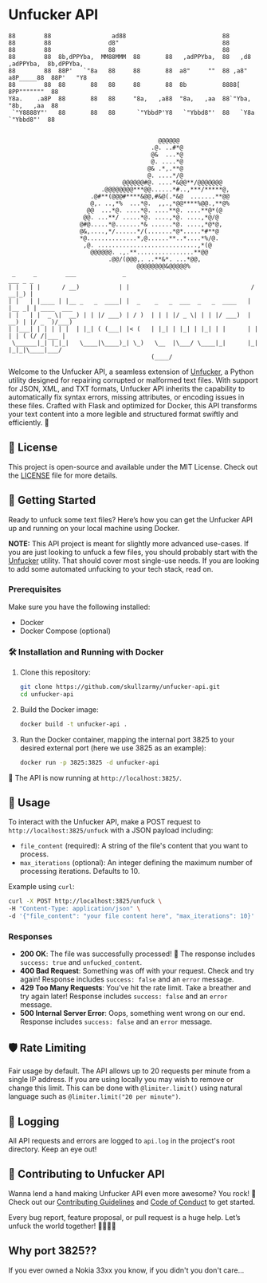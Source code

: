 # Unfucker API

```
88        88                 ad88                           88
88        88                d8"                             88
88        88                88                              88
88        88  8b,dPPYba,  MM88MMM  88       88   ,adPPYba,  88   ,d8   ,adPPYba,  8b,dPPYba,
88        88  88P'   `"8a   88     88       88  a8"     ""  88 ,a8"   a8P_____88  88P'   "Y8
88        88  88       88   88     88       88  8b          8888[     8PP"""""""  88
Y8a.    .a8P  88       88   88     "8a,   ,a88  "8a,   ,aa  88`"Yba,  "8b,   ,aa  88
 `"Y8888Y"'   88       88   88      `"YbbdP'Y8   `"Ybbd8"'  88   `Y8a  `"Ybbd8"'  88


                                          @@@@@@
                                        .@. ..#*@
                                        @&  ...*@
                                        @. ....*@
                                       @& .*,.**@
                                       @. ....*/@
                                @@@@@@#@. ....*&@@**/@@@@@@@
                          .@@@@@@@@***@@......*#..,***/*****@,
                       .@#**(@@@#****&@@,#&@(.*&@  .......**@@
                       @,. ..,*%  ...*@.  ,,.,*@@****%@@.,**@%
                      @@  ...*@. ....*@. ....**@. ....**@*(@
                     @@. ...**/ .....*@. ....,*@. ....,*@/@
                    @#@.....*@.......*& ......*@. ....,*@*@,
                    @&,....,*/......*/(.......*@*.....*#**@
                    *@..............*,@......**..*....*%/@.
                     ,@. ............................,*(@
                       @@@@@@. .,.**................**@@
                            .@@/(@@@,. ..**&*. ...*@@,
                                    @@@@@@@@&@@@@@%
 _     _        ___             _                                    ___ _ _
| |   | |      / __)           | |                                  / __|_) |
| |   | |____ | |__ _   _  ____| |  _    _   _  ___  _   _  ____   | |__ _| | ____  ___
| |   | |  _ \|  __) | | |/ ___) | / )  | | | |/ _ \| | | |/ ___)  |  __) | |/ _  )/___)
| |___| | | | | |  | |_| ( (___| |< (   | |_| | |_| | |_| | |      | |  | | ( (/ /|___ |
 \______|_| |_|_|   \____|\____)_| \_)   \__  |\___/ \____|_|      |_|  |_|_|\____|___/
                                        (____/

```

Welcome to the Unfucker API, a seamless extension of [Unfucker](https://github.com/skullzarmy/unfucker), a Python utility designed for repairing corrupted or malformed text files. With support for JSON, XML, and TXT formats, Unfucker API inherits the capability to automatically fix syntax errors, missing attributes, or encoding issues in these files. Crafted with Flask and optimized for Docker, this API transforms your text content into a more legible and structured format swiftly and efficiently. 🚀

## 📜 License

This project is open-source and available under the MIT License. Check out the [LICENSE](./LICENSE) file for more details.

## 🚀 Getting Started

Ready to unfuck some text files? Here’s how you can get the Unfucker API up and running on your local machine using Docker.

**NOTE:** This API project is meant for slightly more advanced use-cases. If you are just looking to unfuck a few files, you should probably start with the [Unfucker](https://github.com/skullzarmy/unfucker) utility. That should cover most single-use needs. If you are looking to add some automated unfucking to your tech stack, read on.

### Prerequisites

Make sure you have the following installed:

-   Docker
-   Docker Compose (optional)

### 🛠 Installation and Running with Docker

1. Clone this repository:

    ```bash
    git clone https://github.com/skullzarmy/unfucker-api.git
    cd unfucker-api
    ```

2. Build the Docker image:

    ```bash
    docker build -t unfucker-api .
    ```

3. Run the Docker container, mapping the internal port 3825 to your desired external port (here we use 3825 as an example):
    ```bash
    docker run -p 3825:3825 -d unfucker-api
    ```

🎉 The API is now running at `http://localhost:3825/`.

## 🎈 Usage

To interact with the Unfucker API, make a POST request to `http://localhost:3825/unfuck` with a JSON payload including:

-   `file_content` (required): A string of the file's content that you want to process.
-   `max_iterations` (optional): An integer defining the maximum number of processing iterations. Defaults to 10.

Example using `curl`:

```bash
curl -X POST http://localhost:3825/unfuck \
-H "Content-Type: application/json" \
-d '{"file_content": "your file content here", "max_iterations": 10}'
```

### Responses

-   **200 OK**: The file was successfully processed! 🎉 The response includes `success: true` and `unfucked_content`.
-   **400 Bad Request**: Something was off with your request. Check and try again! Response includes `success: false` and an `error` message.
-   **429 Too Many Requests**: You've hit the rate limit. Take a breather and try again later! Response includes `success: false` and an `error` message.
-   **500 Internal Server Error**: Oops, something went wrong on our end. Response includes `success: false` and an `error` message.

## 🛡 Rate Limiting

Fair usage by default. The API allows up to 20 requests per minute from a single IP address. If you are using locally you may wish to remove or change this limit. This can be done with `@limiter.limit()` using natural language such as `@limiter.limit("20 per minute")`.

## 📝 Logging

All API requests and errors are logged to `api.log` in the project's root directory. Keep an eye out!

## 🤝 Contributing to Unfucker API

Wanna lend a hand making Unfucker API even more awesome? You rock! 🎉 Check out our [Contributing Guidelines](./CONTRIBUTING.md) and [Code of Conduct](./CODE_OF_CONDUCT.md) to get started.

Every bug report, feature proposal, or pull request is a huge help. Let’s unfuck the world together! 👩‍💻👨‍💻

## Why port 3825??

If you ever owned a Nokia 33xx you know, if you didn't you don't care...
